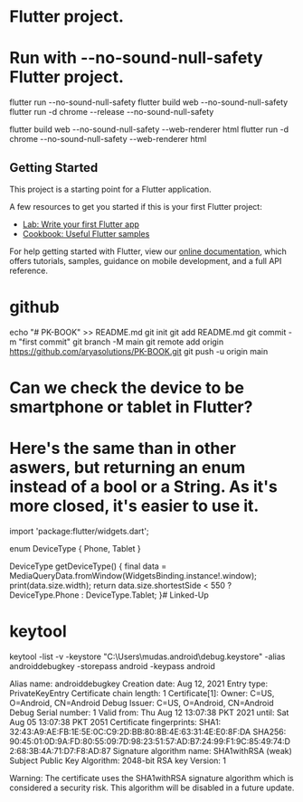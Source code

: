 

# Flutter project.

# Run with --no-sound-null-safety Flutter project.
flutter run --no-sound-null-safety
flutter build web --no-sound-null-safety
flutter run -d chrome --release --no-sound-null-safety


flutter build web --no-sound-null-safety --web-renderer html
flutter run -d chrome --no-sound-null-safety --web-renderer html


## Getting Started

This project is a starting point for a Flutter application.

A few resources to get you started if this is your first Flutter project:

- [Lab: Write your first Flutter app](https://flutter.dev/docs/get-started/codelab)
- [Cookbook: Useful Flutter samples](https://flutter.dev/docs/cookbook)

For help getting started with Flutter, view our
[online documentation](https://flutter.dev/docs), which offers tutorials,
samples, guidance on mobile development, and a full API reference.


# github
echo "# PK-BOOK" >> README.md
git init
git add README.md
git commit -m "first commit"
git branch -M main
git remote add origin https://github.com/aryasolutions/PK-BOOK.git
git push -u origin main

# Can we check the device to be smartphone or tablet in Flutter?
# Here's the same than in other aswers, but returning an enum instead of a bool or a String. As it's more closed, it's easier to use it.
import 'package:flutter/widgets.dart';

enum DeviceType { Phone, Tablet }

DeviceType getDeviceType() {
  final data = MediaQueryData.fromWindow(WidgetsBinding.instance!.window);
  print(data.size.width);
  return data.size.shortestSide < 550 ? DeviceType.Phone : DeviceType.Tablet;
}# Linked-Up

# keytool
keytool -list -v -keystore "C:\Users\mudas\.android\debug.keystore" -alias androiddebugkey -storepass android -keypass android

Alias name: androiddebugkey
Creation date: Aug 12, 2021
Entry type: PrivateKeyEntry
Certificate chain length: 1
Certificate[1]:
Owner: C=US, O=Android, CN=Android Debug
Issuer: C=US, O=Android, CN=Android Debug
Serial number: 1
Valid from: Thu Aug 12 13:07:38 PKT 2021 until: Sat Aug 05 13:07:38 PKT 2051
Certificate fingerprints:
         SHA1: 32:43:A9:AE:FB:1E:5E:0C:C9:2D:BB:80:8B:4E:63:31:4E:E0:8F:DA
         SHA256: 90:45:01:0D:9A:FD:80:55:09:7D:98:23:51:57:AD:B7:24:99:F1:9C:85:49:74:D2:68:3B:4A:71:D7:F8:AD:87
Signature algorithm name: SHA1withRSA (weak)
Subject Public Key Algorithm: 2048-bit RSA key
Version: 1

Warning:
The certificate uses the SHA1withRSA signature algorithm which is considered a security risk. This algorithm will be disabled in a future update.
